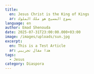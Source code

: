 ```yaml
---
title:
  en: Jesus Christ is the King of Kings
  ar: يسوع المسيح هو ملك الملوك
language: en
author: Emad Shenouda
date: 2025-07-31T23:00:00.000+03:00
image: /images/uploads/sun.jpg
excerpt:
  en: This is a Test Article
  ar: هذا مقال تجريبي
tags:
  - Jesus
category: Diaspora
---
```

